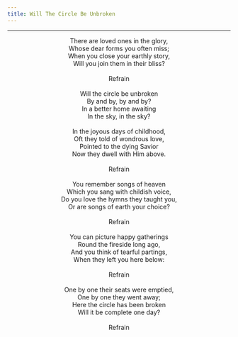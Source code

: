 ```yaml
---
title: Will The Circle Be Unbroken
---
```


---
<center>
There are loved ones in the glory,<br/>
Whose dear forms you often miss;<br/>
When you close your earthly story,<br/>
Will you join them in their bliss?<br/>
<br/>
Refrain<br/>
<br/>
Will the circle be unbroken<br/>
By and by, by and by?<br/>
In a better home awaiting<br/>
In the sky, in the sky?<br/>
<br/>
In the joyous days of childhood,<br/>
Oft they told of wondrous love,<br/>
Pointed to the dying Savior<br/>
Now they dwell with Him above.<br/>
<br/>
Refrain<br/>
<br/>
You remember songs of heaven<br/>
Which you sang with childish voice,<br/>
Do you love the hymns they taught you,<br/>
Or are songs of earth your choice?<br/>
<br/>
Refrain<br/>
<br/>
You can picture happy gatherings<br/>
Round the fireside long ago,<br/>
And you think of tearful partings,<br/>
When they left you here below:<br/>
<br/>
Refrain<br/>
<br/>
One by one their seats were emptied,<br/>
One by one they went away;<br/>
Here the circle has been broken<br/>
Will it be complete one day?<br/>
<br/>
Refrain
</center>